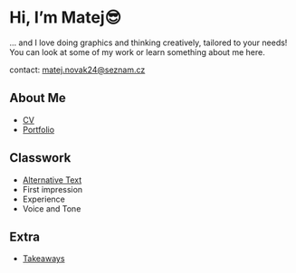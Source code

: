 # Hi, I’m Matej😎

… and I love doing graphics and thinking creatively, tailored to your needs! You can look at some of my work or learn something about me here.

contact: matej.novak24@seznam.cz

## About Me

- [CV](001-CV/Novak_resume.pdf)
- [Portfolio](002-portfolio/MatejNovak_portfolio.pdf)

## Classwork

- [Alternative Text](01-alternative-text)
- First impression
- Experience
- Voice and Tone

## Extra

- [Takeaways](takeaways)

